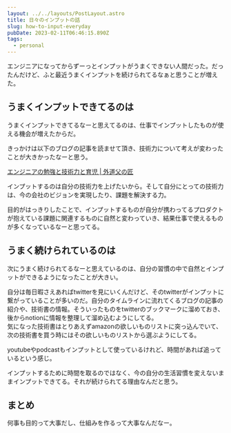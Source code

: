 ```yaml
---
layout: ../../layouts/PostLayout.astro
title: 日々のインプットの話
slug: how-to-input-everyday
pubDate: 2023-02-11T06:46:15.890Z
tags:
  - personal
---
```

エンジニアになってからずーっとインプットがうまくできない人間だった。だったんだけど、ふと最近うまくインプットを続けられてるなぁと思うことが増えた。

## うまくインプットできてるのは
うまくインプットできてるなーと思えてるのは、仕事でインプットしたものが使える機会が増えたからだ。

きっかけは以下のブログの記事を読ませて頂き、技術力について考えが変わったことが大きかったなーと思う。

<a class="embedly-card" data-card-description="0" href="http://blog.father.gedow.net/2022/12/27/lets-enjoy-engineer-life/">エンジニアの勉強と技術力と育児 | 外道父の匠</a><script async src="//cdn.embedly.com/widgets/platform.js" charset="UTF-8"></script>

インプットするのは自分の技術力を上げたいから。そして自分にとっての技術力は、今の会社のビジョンを実現したり、課題を解決する力。

目的がはっきりしたことで、インプットするものが自分が携わってるプロダクトが抱えている課題に関連するものに自然と変わっていき、結果仕事で使えるものが多くなっているなーと思ってる。

## うまく続けられているのは
次にうまく続けられてるなーと思えているのは、自分の習慣の中で自然とインプットができるようになったことが大きい。

自分は毎日暇さえあればtwitterを見にいくんだけど、そのtwitterがインプットに繋がっていることが多いのだ。自分のタイムラインに流れてくるブログの記事の紹介や、技術書の情報。そういったものをtwitterのブックマークに溜めておき、後からnotionに情報を整理して溜め込むようにしてる。  
気になった技術書はとりあえずamazonの欲しいものリストに突っ込んでいて、次の技術書を買う時にはその欲しいものリストから選ぶようにしてる。

youtubeやpodcastもインプットとして使っているけれど、時間があれば追っているという感じ。

インプットするために時間を取るのではなく、今の自分の生活習慣を変えないままインプットできてる。それが続けられてる理由なんだと思う。

## まとめ
何事も目的って大事だし、仕組みを作るって大事なんだなー。